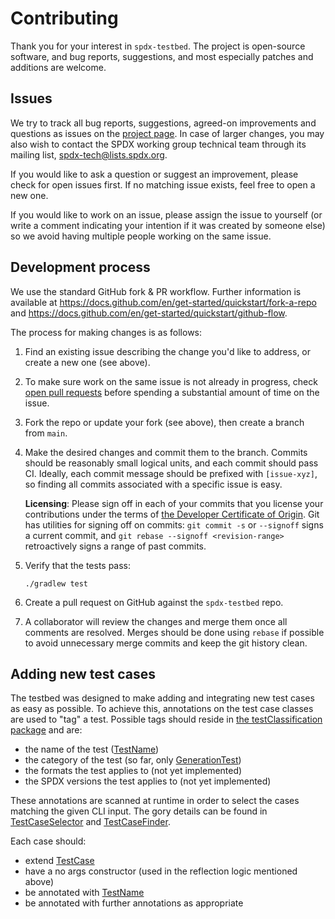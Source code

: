 # Contributing

Thank you for your interest in `spdx-testbed`. The project is open-source software, and bug reports, suggestions, and
most especially patches and additions are welcome.

## Issues

We try to track all bug reports, suggestions, agreed-on improvements and questions as issues on
the [project page](https://github.com/TNG/spdx-testbed/issues). In case of larger changes, you may also wish to contact
the SPDX working group technical team through its mailing
list, [spdx-tech@lists.spdx.org](mailto:spdx-tech@lists.spdx.org).

If you would like to ask a question or suggest an improvement, please check for open issues first. If no matching issue
exists, feel free to open a new one.

If you would like to work on an issue, please assign the issue to yourself (or write a comment indicating your intention
if it was created by someone else) so we avoid having multiple people working on the same issue.

## Development process

We use the standard GitHub fork & PR workflow. Further information is available
at https://docs.github.com/en/get-started/quickstart/fork-a-repo
and https://docs.github.com/en/get-started/quickstart/github-flow.

The process for making changes is as follows:

1. Find an existing issue describing the change you'd like to address, or create a new one (see above).

2. To make sure work on the same issue is not already in progress,
   check [open pull requests](https://github.com/TNG/spdx-testbed/pulls) before spending a substantial amount of time on
   the issue.

3. Fork the repo or update your fork (see above), then create a branch from `main`.

4. Make the desired changes and commit them to the branch. Commits should be reasonably small logical units, and each
   commit should pass CI. Ideally, each commit message should be prefixed with `[issue-xyz]`, so finding all commits
   associated with a specific issue is easy.

   **Licensing**: Please sign off in each of your commits that you license your contributions under the terms
   of [the Developer Certificate of Origin](https://developercertificate.org/). Git has utilities for signing off on
   commits: `git commit -s` or `--signoff` signs a current commit, and `git rebase --signoff <revision-range>`
   retroactively signs a range of past commits.

5. Verify that the tests pass:
   ```
   ./gradlew test
   ```

6. Create a pull request on GitHub against the `spdx-testbed` repo.

7. A collaborator will review the changes and merge them once all comments are resolved. Merges should be done
   using `rebase` if possible to avoid unnecessary merge commits and keep the git history clean.

## Adding new test cases

The testbed was designed to make adding and integrating new test cases as easy as possible. To achieve this, annotations
on the test case classes are used to "tag" a test. Possible tags should reside
in [the testClassification package](testbed/src/main/java/org/spdx/testbed/util/testClassification) and are:

- the name of the test ([TestName](testbed/src/main/java/org/spdx/testbed/util/testClassification/TestName.java))
- the category of the test (so far,
  only [GenerationTest](testbed/src/main/java/org/spdx/testbed/util/testClassification/GenerationTest.java))
- the formats the test applies to (not yet implemented)
- the SPDX versions the test applies to (not yet implemented)

These annotations are scanned at runtime in order to select the cases matching the given CLI input. The gory details can
be found in [TestCaseSelector](testbed/src/main/java/org/spdx/testbed/util/TestCaseSelector.java)
and [TestCaseFinder](testbed/src/main/java/org/spdx/testbed/util/TestCaseFinder.java).

Each case should:

- extend [TestCase](testbed/src/main/java/org/spdx/testbed/TestCase.java)
- have a no args constructor (used in the reflection logic mentioned above)
- be annotated with [TestName](testbed/src/main/java/org/spdx/testbed/util/testClassification/TestName.java)
- be annotated with further annotations as appropriate
